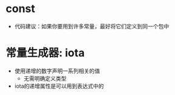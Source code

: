 # const
- 代码建议：如果你要用到许多常量，最好将它们定义到同一个包中

# 常量生成器: iota
- 使用递增的数字声明一系列相关的值
  - 无需明确定义类型
- iota的递增属性是可以用到表达式中的